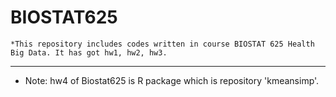 # BIOSTAT625
    *This repository includes codes written in course BIOSTAT 625 Health Big Data. It has got hw1, hw2, hw3.
----
* Note: hw4 of Biostat625 is R package which is repository 'kmeansimp'. 
